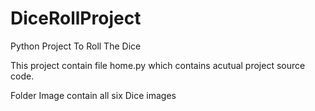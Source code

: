 # DiceRollProject
Python Project To  Roll The Dice
 
This project contain file home.py which contains acutual project source code.

Folder Image contain all six Dice images
